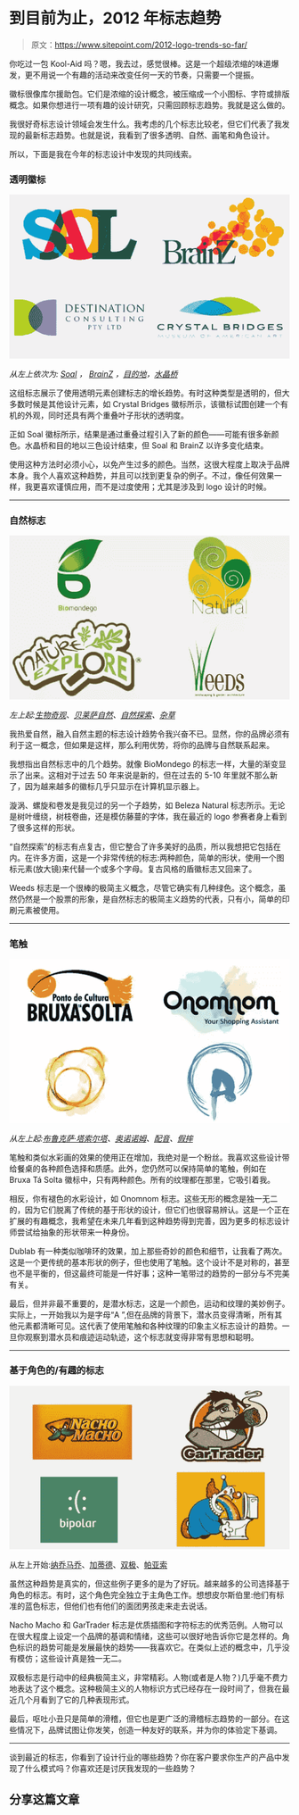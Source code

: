 # 到目前为止，2012 年标志趋势

> 原文：<https://www.sitepoint.com/2012-logo-trends-so-far/>

你吃过一包 Kool-Aid 吗？嗯，我去过，感觉很棒。这是一个超级浓缩的味道爆发，更不用说一个有趣的活动来改变任何一天的节奏，只需要一个提振。

徽标很像库尔援助包。它们是浓缩的设计概念，被压缩成一个小图标、字符或排版概念。如果你想进行一项有趣的设计研究，只需回顾标志趋势。我就是这么做的。

我很好奇标志设计领域会发生什么。我考虑的几个标志比较老，但它们代表了我发现的最新标志趋势。也就是说，我看到了很多透明、自然、画笔和角色设计。

所以，下面是我在今年的标志设计中发现的共同线索。

### 透明徽标

![](img/93ac02310a1a7892d7146052aff523e7.png)

*从左上依次为: [Soal](http://cargocollective.com/stefanromanu/Logos-Signs-Symbols) ， [BrainZ](http://www.fridgecreative.co.uk/branding/Brainz.htm) ，[目的地](http://www.d-c.com.au/)，[水晶桥](http://crystalbridges.org/)*

这组标志展示了使用透明元素创建标志的增长趋势。有时这种类型是透明的，但大多数时候是其他设计元素，如 Crystal Bridges 徽标所示，该徽标试图创建一个有机的外观，同时还具有两个重叠叶子形状的透明度。

正如 Soal 徽标所示，结果是通过重叠过程引入了新的颜色——可能有很多新颜色。水晶桥和目的地以三色设计结束，但 Soal 和 BrainZ 以许多变化结束。

使用这种方法时必须小心，以免产生过多的颜色。当然，这很大程度上取决于品牌本身。我个人喜欢这种趋势，并且可以找到更复杂的例子。不过，像任何效果一样，我更喜欢谨慎应用，而不是过度使用；尤其是涉及到 logo 设计的时候。

* * *

### 自然标志

![](img/788bb5d2f56c8e5fbe72675bfbda4bf1.png)

*左上起:[生物奇观](http://logofaves.com/wp-content/uploads/2008/11/biomondgo_3.jpg)、[贝莱萨自然](http://www.brandsoftheworld.com/logo/beleza-natural)、[自然探索](http://www.arborday.org/explore/)、[杂草](http://stocklogos.com/logo/weeds-landscaping-gardening)*

我热爱自然，融入自然主题的标志设计趋势令我兴奋不已。显然，你的品牌必须有利于这一概念，但如果是这样，那么利用优势，将你的品牌与自然联系起来。

我想指出自然标志中的几个趋势。就像 BioMondego 的标志一样，大量的渐变显示了出来。这相对于过去 50 年来说是新的，但在过去的 5-10 年里就不那么新了，因为越来越多的徽标几乎只显示在计算机显示器上。

漩涡、螺旋和卷发是我见过的另一个子趋势，如 Beleza Natural 标志所示。无论是树叶缠绕，树枝卷曲，还是模仿藤蔓的字体，我在最近的 logo 参赛者身上看到了很多这样的形状。

“自然探索”的标志有点复古，但它整合了许多美好的品质，所以我想把它包括在内。在许多方面，这是一个非常传统的标志:两种颜色，简单的形状，使用一个图标元素(放大镜)来代替一个或多个字母。复古风格的盾徽标志又回来了。

Weeds 标志是一个很棒的极简主义概念，尽管它确实有几种绿色。这个概念，虽然仍然是一个股票的形象，是自然标志的极简主义趋势的代表，只有小，简单的印刷元素被使用。

* * *

### 笔触

![](img/89a388cd3bc20b2bee570cbb5c6a2c96.png)

*从左上起:[布鲁克萨·塔索尔塔](http://www.brandsoftheworld.com/logo/bruxa-ta-solta)、[奥诺诺姆](http://shoponomnom.blogspot.com/2012/04/making-logos.html)、[配音](http://www.flickr.com/photos/dublab/5396441673/)、[假摔](http://lauratrevey.blogspot.com/2010/07/diving-logo-watercolor-painting.html)*

笔触和类似水彩画的效果的使用正在增加，我绝对是一个粉丝。我喜欢这些设计带给餐桌的各种颜色选择和质感。此外，您仍然可以保持简单的笔触，例如在 Bruxa Tá Solta 徽标中，只有两种颜色。所有的纹理都在那里，它吸引着我。

相反，你有褪色的水彩设计，如 Onomnom 标志。这些无形的概念是独一无二的，因为它们脱离了传统的基于形状的设计，但它们也很容易辨认。这是一个正在扩展的有趣概念，我希望在未来几年看到这种趋势得到完善，因为更多的标志设计师尝试给抽象的形状带来一种身份。

Dublab 有一种类似咖啡环的效果，加上那些奇妙的颜色和细节，让我看了两次。这是一个更传统的基本形状的例子，但也使用了笔触。这个设计不是对称的，甚至也不是平衡的，但这最终可能是一件好事；这种一笔带过的趋势的一部分与不完美有关。

最后，但并非最不重要的，是潜水标志，这是一个颜色，运动和纹理的美妙例子。实际上，一开始我以为是字母“A ”,但在品牌的背景下，潜水员变得清晰，所有其他元素都清晰可见。这代表了使用笔触和各种纹理的印象主义标志设计的趋势。一旦你观察到潜水员和痕迹运动轨迹，这个标志就变得非常有思想和聪明。

* * *

### 基于角色的/有趣的标志

![](img/998dae3b4d1b71400721dc260f8d6b4c.png)

从左上开始:[纳乔马乔](http://dailydesigninspiration.com/logos/alan-oronoz/nacho-macho/)、[加蒂德](http://coghillcartooning.com/cartooning/portfolio/cartoon-logos/cigar-man-cartoon-character-logo)、[双极](http://logopond.com/gallery/detail/44495)、[帕亚索](http://www.brandsoftheworld.com/logo/payaso-clown-0)

虽然这种趋势是真实的，但这些例子更多的是为了好玩。越来越多的公司选择基于角色的标志。有时，这个角色完全独立于主角色工作。想想皮尔斯伯里:他们有标准的蓝色标志，但他们也有他们的面团男孩走来走去说话。

Nacho Macho 和 GarTrader 标志是优质插图和字符标志的优秀范例。人物可以在很大程度上设定一个品牌的基调和情绪，这些可以很好地告诉你它是怎样的。角色标识的趋势可能是发展最快的趋势——我喜欢它。在类似上述的概念中，几乎没有模仿；这些设计真是独一无二。

双极标志是行动中的经典极简主义，非常精彩。人物(或者是人物？)几乎毫不费力地表达了这个概念。这种极简主义的人物标识方式已经存在一段时间了，但我在最近几个月看到了它的几种表现形式。

最后，呕吐小丑只是简单的滑稽，但它也是更广泛的滑稽标志趋势的一部分。在这些情况下，品牌试图让你发笑，创造一种友好的联系，并为你的体验定下基调。

* * *

谈到最近的标志，你看到了设计行业的哪些趋势？你在客户要求你生产的产品中发现了什么模式吗？你喜欢还是讨厌我发现的一些趋势？

## 分享这篇文章